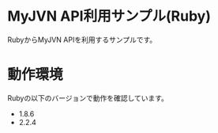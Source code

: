 # MyJVN API利用サンプル(Ruby)

RubyからMyJVN APIを利用するサンプルです。

# 動作環境

Rubyの以下のバージョンで動作を確認しています。

* 1.8.6
* 2.2.4
